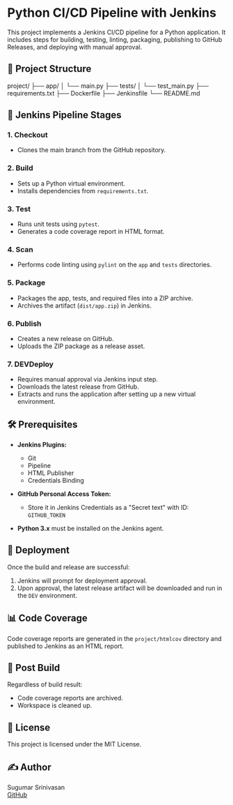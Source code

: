 # Python CI/CD Pipeline with Jenkins

This project implements a Jenkins CI/CD pipeline for a Python application. It includes steps for building, testing, linting, packaging, publishing to GitHub Releases, and deploying with manual approval.

## 📁 Project Structure

project/
├── app/
│ └── main.py
├── tests/
│ └── test_main.py
├── requirements.txt
├── Dockerfile
├── Jenkinsfile
└── README.md


## 🔧 Jenkins Pipeline Stages

### 1. **Checkout**
- Clones the main branch from the GitHub repository.

### 2. **Build**
- Sets up a Python virtual environment.
- Installs dependencies from `requirements.txt`.

### 3. **Test**
- Runs unit tests using `pytest`.
- Generates a code coverage report in HTML format.

### 4. **Scan**
- Performs code linting using `pylint` on the `app` and `tests` directories.

### 5. **Package**
- Packages the app, tests, and required files into a ZIP archive.
- Archives the artifact (`dist/app.zip`) in Jenkins.

### 6. **Publish**
- Creates a new release on GitHub.
- Uploads the ZIP package as a release asset.

### 7. **DEVDeploy**
- Requires manual approval via Jenkins input step.
- Downloads the latest release from GitHub.
- Extracts and runs the application after setting up a new virtual environment.

## 🛠️ Prerequisites

- **Jenkins Plugins:**
  - Git
  - Pipeline
  - HTML Publisher
  - Credentials Binding

- **GitHub Personal Access Token:**
  - Store it in Jenkins Credentials as a "Secret text" with ID: `GITHUB_TOKEN`

- **Python 3.x** must be installed on the Jenkins agent.

## 🚀 Deployment

Once the build and release are successful:
1. Jenkins will prompt for deployment approval.
2. Upon approval, the latest release artifact will be downloaded and run in the `DEV` environment.

## 📊 Code Coverage

Code coverage reports are generated in the `project/htmlcov` directory and published to Jenkins as an HTML report.

## 🧹 Post Build

Regardless of build result:
- Code coverage reports are archived.
- Workspace is cleaned up.

## 📄 License

This project is licensed under the MIT License.

## ✍️ Author

Sugumar Srinivasan  
[GitHub](https://github.com/SugumarSrinivasan)
